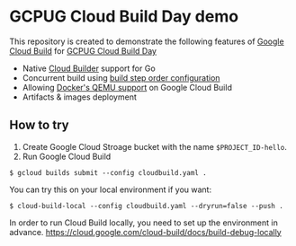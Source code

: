 # GCPUG Cloud Build Day demo

This repository is created to demonstrate the following features of [Google Cloud Build](https://cloud.google.com/cloud-build/) for [GCPUG Cloud Build Day](https://gcpug-tokyo.connpass.com/event/143453/)

* Native [Cloud Builder](https://cloud.google.com/cloud-build/docs/cloud-builders) support for Go
* Concurrent build using [build step order configuration](https://cloud.google.com/cloud-build/docs/configuring-builds/configure-build-step-order)
* Allowing [Docker's QEMU support](https://hub.docker.com/r/multiarch/qemu-user-static/) on Google Cloud Build
* Artifacts & images deployment

## How to try

1. Create Google Cloud Stroage bucket with the name `$PROJECT_ID-hello`.
2. Run Google Cloud Build

```
$ gcloud builds submit --config cloudbuild.yaml .
```

You can try this on your local environment if you want:

```
$ cloud-build-local --config cloudbuild.yaml --dryrun=false --push .
```

In order to run Cloud Build locally, you need to set up the environment in advance.
https://cloud.google.com/cloud-build/docs/build-debug-locally
